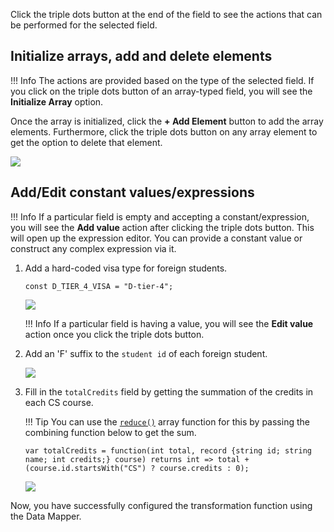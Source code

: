 Click the triple dots button at the end of the field to see the actions that can be performed for the selected field.

## Initialize arrays, add and delete elements

!!! Info
    The actions are provided based on the type of the selected field. If you click on the triple dots button of an array-typed field, you will see the **Initialize Array** option.

Once the array is initialized, click the **+ Add Element** button to add the array elements. Furthermore, click the triple dots button on any array element to get the option to delete that element.

<img src="../../assets/data-mapper/initialize-arrays.gif" class="cInlineImage-full"/>

## Add/Edit constant values/expressions 

!!! Info 
    If a particular field is empty and accepting a constant/expression, you will see the **Add value** action after clicking the triple dots button. This will open up the expression editor. You can provide a constant value or construct any complex expression via it.

1. Add a hard-coded visa type for foreign students.

    ```ballerina
    const D_TIER_4_VISA = "D-tier-4";
    ```

    <img src="../../assets/data-mapper/constant-values-1.gif" class="cInlineImage-full"/>

    !!! Info
        If a particular field is having a value, you will see the **Edit value** action once you click the triple dots button.

2. Add an 'F' suffix to the `student id` of each foreign student.

    <img src="../../assets/data-mapper/constant-values-2.gif" class="cInlineImage-full"/>

3. Fill in the `totalCredits` field by getting the summation of the credits in each CS course.

    !!! Tip 
        You can use the [`reduce()`](https://lib.ballerina.io/ballerina/lang.array/0.0.0/functions#reduce) array function for this by passing the combining function below to get the sum.

    ```ballerina
    var totalCredits = function(int total, record {string id; string name; int credits;} course) returns int => total + (course.id.startsWith("CS") ? course.credits : 0);
    ```

    <img src="../../assets/data-mapper/constant-expressions.gif" class="cInlineImage-full"/>

Now, you have successfully configured the transformation function using the Data Mapper.